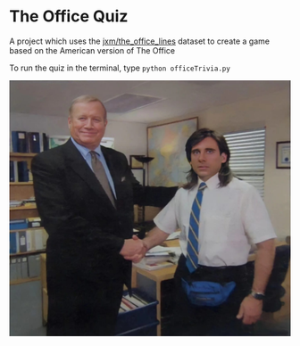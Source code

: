 # The Office Quiz

A project which uses the [jxm/the_office_lines](https://huggingface.co/datasets/jxm/the_office_lines/blob/main/README.md) dataset to create a game based on the American version of The Office

To run the quiz in the terminal, type `python officeTrivia.py`

![The Office!](/the-office-handshake.jpg "Michael handshake")
